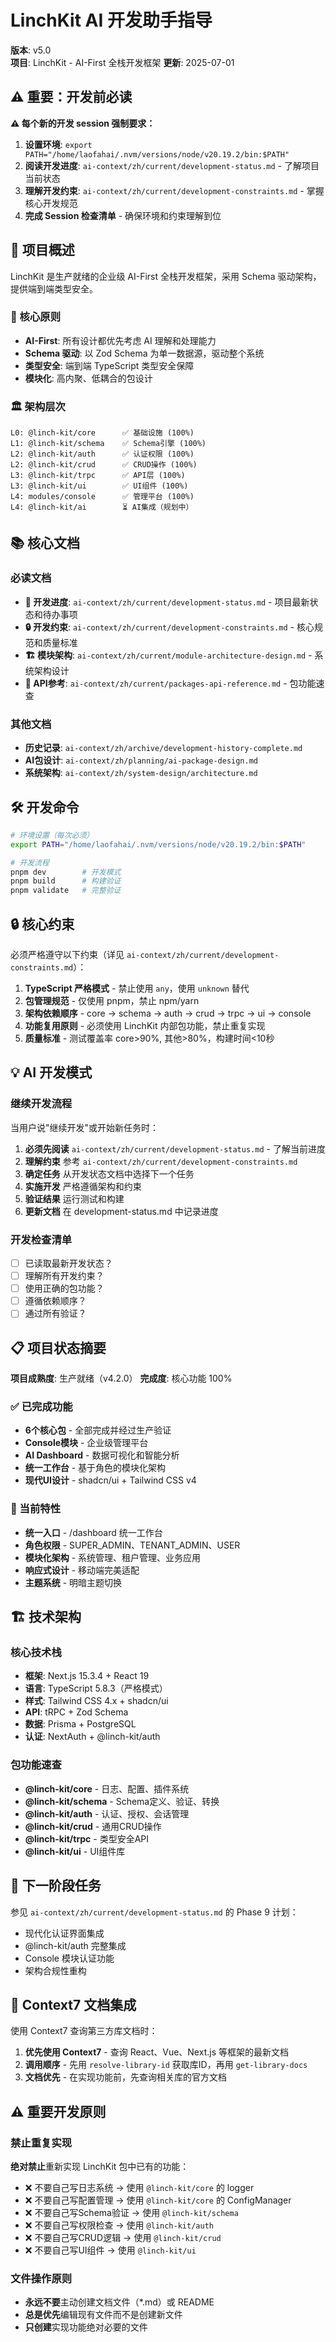 # LinchKit AI 开发助手指导

**版本**: v5.0  
**项目**: LinchKit - AI-First 全栈开发框架
**更新**: 2025-07-01

## ⚠️ 重要：开发前必读

**⚠️ 每个新的开发 session 强制要求：**
1. **设置环境**: `export PATH="/home/laofahai/.nvm/versions/node/v20.19.2/bin:$PATH"`
2. **阅读开发进度**: `ai-context/zh/current/development-status.md` - 了解项目当前状态
3. **理解开发约束**: `ai-context/zh/current/development-constraints.md` - 掌握核心开发规范
4. **完成 Session 检查清单** - 确保环境和约束理解到位

## 🚀 项目概述

LinchKit 是生产就绪的企业级 AI-First 全栈开发框架，采用 Schema 驱动架构，提供端到端类型安全。

### 🎯 核心原则
- **AI-First**: 所有设计都优先考虑 AI 理解和处理能力
- **Schema 驱动**: 以 Zod Schema 为单一数据源，驱动整个系统
- **类型安全**: 端到端 TypeScript 类型安全保障
- **模块化**: 高内聚、低耦合的包设计

### 🏛️ 架构层次
```
L0: @linch-kit/core      ✅ 基础设施 (100%)
L1: @linch-kit/schema    ✅ Schema引擎 (100%)
L2: @linch-kit/auth      ✅ 认证权限 (100%)
L2: @linch-kit/crud      ✅ CRUD操作 (100%)
L3: @linch-kit/trpc      ✅ API层 (100%)
L3: @linch-kit/ui        ✅ UI组件 (100%)
L4: modules/console      ✅ 管理平台 (100%)
L4: @linch-kit/ai        ⏳ AI集成（规划中）
```

## 📚 核心文档

### 必读文档
- **🔄 开发进度**: `ai-context/zh/current/development-status.md` - 项目最新状态和待办事项
- **🔒 开发约束**: `ai-context/zh/current/development-constraints.md` - 核心规范和质量标准
- **🏗️ 模块架构**: `ai-context/zh/current/module-architecture-design.md` - 系统架构设计
- **📖 API参考**: `ai-context/zh/current/packages-api-reference.md` - 包功能速查

### 其他文档
- **历史记录**: `ai-context/zh/archive/development-history-complete.md`
- **AI包设计**: `ai-context/zh/planning/ai-package-design.md`
- **系统架构**: `ai-context/zh/system-design/architecture.md`

## 🛠️ 开发命令

```bash
# 环境设置（每次必须）
export PATH="/home/laofahai/.nvm/versions/node/v20.19.2/bin:$PATH"

# 开发流程
pnpm dev        # 开发模式
pnpm build      # 构建验证
pnpm validate   # 完整验证
```

## 🔒 核心约束

必须严格遵守以下约束（详见 `ai-context/zh/current/development-constraints.md`）：

1. **TypeScript 严格模式** - 禁止使用 `any`，使用 `unknown` 替代
2. **包管理规范** - 仅使用 pnpm，禁止 npm/yarn
3. **架构依赖顺序** - core → schema → auth → crud → trpc → ui → console
4. **功能复用原则** - 必须使用 LinchKit 内部包功能，禁止重复实现
5. **质量标准** - 测试覆盖率 core>90%, 其他>80%，构建时间<10秒

## 💡 AI 开发模式

### 继续开发流程
当用户说"继续开发"或开始新任务时：
1. **必须先阅读** `ai-context/zh/current/development-status.md` - 了解当前进度
2. **理解约束** 参考 `ai-context/zh/current/development-constraints.md`
3. **确定任务** 从开发状态文档中选择下一个任务
4. **实施开发** 严格遵循架构和约束
5. **验证结果** 运行测试和构建
6. **更新文档** 在 development-status.md 中记录进度

### 开发检查清单
- [ ] 已读取最新开发状态？
- [ ] 理解所有开发约束？
- [ ] 使用正确的包功能？
- [ ] 遵循依赖顺序？
- [ ] 通过所有验证？

## 📋 项目状态摘要

**项目成熟度**: 生产就绪（v4.2.0）
**完成度**: 核心功能 100%

### ✅ 已完成功能
- **6个核心包** - 全部完成并经过生产验证
- **Console模块** - 企业级管理平台
- **AI Dashboard** - 数据可视化和智能分析
- **统一工作台** - 基于角色的模块化架构
- **现代UI设计** - shadcn/ui + Tailwind CSS v4

### 🚀 当前特性
- **统一入口** - /dashboard 统一工作台
- **角色权限** - SUPER_ADMIN、TENANT_ADMIN、USER
- **模块化架构** - 系统管理、租户管理、业务应用
- **响应式设计** - 移动端完美适配
- **主题系统** - 明暗主题切换

## 🏗️ 技术架构

### 核心技术栈
- **框架**: Next.js 15.3.4 + React 19
- **语言**: TypeScript 5.8.3（严格模式）
- **样式**: Tailwind CSS 4.x + shadcn/ui
- **API**: tRPC + Zod Schema
- **数据**: Prisma + PostgreSQL
- **认证**: NextAuth + @linch-kit/auth

### 包功能速查
- **@linch-kit/core** - 日志、配置、插件系统
- **@linch-kit/schema** - Schema定义、验证、转换
- **@linch-kit/auth** - 认证、授权、会话管理
- **@linch-kit/crud** - 通用CRUD操作
- **@linch-kit/trpc** - 类型安全API
- **@linch-kit/ui** - UI组件库

## 🔄 下一阶段任务

参见 `ai-context/zh/current/development-status.md` 的 Phase 9 计划：
- 现代化认证界面集成
- @linch-kit/auth 完整集成
- Console 模块认证功能
- 架构合规性重构

## 📖 Context7 文档集成

使用 Context7 查询第三方库文档时：
1. **优先使用 Context7** - 查询 React、Vue、Next.js 等框架的最新文档
2. **调用顺序** - 先用 `resolve-library-id` 获取库ID，再用 `get-library-docs`
3. **文档优先** - 在实现功能前，先查询相关库的官方文档

## ⚠️ 重要开发原则

### 禁止重复实现
**绝对禁止**重新实现 LinchKit 包中已有的功能：
- ❌ 不要自己写日志系统 → 使用 `@linch-kit/core` 的 logger
- ❌ 不要自己写配置管理 → 使用 `@linch-kit/core` 的 ConfigManager
- ❌ 不要自己写Schema验证 → 使用 `@linch-kit/schema`
- ❌ 不要自己写权限检查 → 使用 `@linch-kit/auth`
- ❌ 不要自己写CRUD逻辑 → 使用 `@linch-kit/crud`
- ❌ 不要自己写UI组件 → 使用 `@linch-kit/ui`

### 文件操作原则
- **永远不要**主动创建文档文件（*.md）或 README
- **总是优先**编辑现有文件而不是创建新文件
- **只创建**实现功能绝对必要的文件